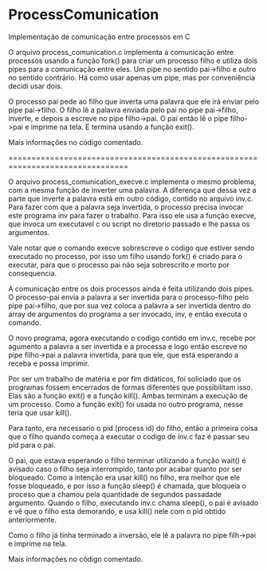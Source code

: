 # ProcessComunication
Implementação de comunicação entre processos em C

O arquivo process_comunication.c implementa a comunicação entre processos usando a função fork() para criar um processo filho
e utiliza dois pipes para a comunicação entre eles. Um pipe no sentido pai->filho e outro no sentido contrário. Há como usar
apenas um pipe, mas por conveniência decidi usar dois.

O processo pai pede ao filho que inverta uma palavra que ele irá enviar pelo pipe pai->filho.
O filho lê a palavra enviada pelo pai no pipe pai->filho, inverte, e depois a escreve no pipe filho->pai.
O pai então lê o pipe filho->pai e imprime na tela. E termina usando a função exit().

Mais informações no código comentado.

================================================================================

O arquivo process_comunication_execve.c implementa o mesmo problema, com a mesma função de inverter uma palavra.
A diferença que dessa vez a parte que inverte a palavra está em outro código, contido no arquivo inv.c.
Para fazer com que a palavra seja invertida, o processo precisa invocar este programa inv para fazer o trabalho.
Para isso ele usa a função execve, que invoca um executavel c ou script no diretorio passado e lhe passa os argumentos.

Vale notar que o comando execve sobrescreve o codigo que estiver sendo executado no processo, por isso um filho usando
fork() é criado para o executar, para que o processo pai não seja sobrescrito e morto por consequencia.

A comunicação entre os dois processos ainda é feita utilizando dois pipes. O processo-pai envia a palavra a ser invertida
para o processo-filho pelo pipe pai->filho, que por sua vez coloca a palavra a ser invertida dentro do array de argumentos
do programa a ser invocado, inv, e então executa o comando.

O novo programa, agora executando o codigo contido em inv.c, recebe por agumento a palavra a ser invertida e a processa
e logo então escreve no pipe filho->pai a palavra invertida, para que ele, que está esperando a receba e possa imprimir.

Por ser um trabalho de matéria e por fim didáticos, foi soliciado que os programas fossem encerrados de formas diferentes
que possibilitam isso. Elas são a função exit() e a função kill(). Ambas terminam a execução de um processo. Como a função
exit() foi usada no outro programa, nesse teria que usar kill().

Para tanto, era necessario o pid (process id) do filho, então a primeira coisa que o filho quando começa a executar o codigo
de inv.c faz é passar seu pid para o pai.

O pai, que estava esperando o filho terminar utilizando a função wait() é avisado caso o filho seja interrompido, tanto
por acabar quanto por ser bloqueado. Como a intenção era usar kill() no filho, era melhor que ele fosse bloqueado, e por
isso a função sleep() é chamada, que bloqueia o proceso que a chamou pela quantidade de segundos passadade argumento.
Quando o filho, executando inv.c chama sleep(), o pai é avisado e vê que o filho esta demorando, e usa kill() nele com o pid
obtido anteriormente.

Como o filho já tinha terminado a inversão, ele lê a palavra no pipe filh->pai e imprime na tela.

Mais informações no código comentado.
